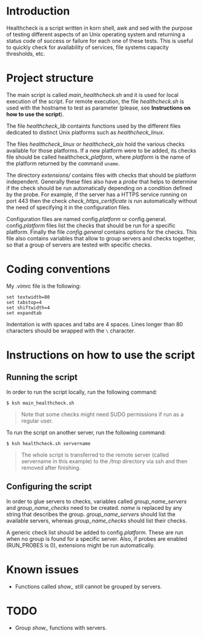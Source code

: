 Introduction
============

Healthcheck is a script written in korn shell, awk and sed with the purpose of
testing different aspects of an Unix operating system and returning a status
code of success or failure for each one of these tests. This is useful to
quickly check for availability of services, file systems capacity thresholds,
etc.


Project structure
=================

The main script is called *main_healthcheck.sh* and it is used for local
execution of the script. For remote execution, the file *healthcheck.sh* is used
with the hostname to test as parameter (please, see **Instructions on how to use
the script**).

The file *healthcheck_lib* containts functions used by the different files
dedicated to distinct Unix platforms such as *healthcheck_linux*.

The files *healthcheck_linux* or *healthcheck_aix* hold the various checks
available for those platforms. If a new platform were to be added, its checks
file should be called healthcheck_*platform*, where *platform* is the name of
the platform returned by the command `uname`.

The directory *extensions/* contains files with checks that should be platform
independent. Generally these files also have a *probe* that helps to determine
if the check should be run automatically depending on a condition defined by the
probe. For example, if the server has a HTTPS service running on port 443 then
the check *check_https_certificate* is run automatically without the need of
specifying it in the configuration files.

Configuration files are named config.*platform* or config.general.
config.*platform* files list the checks that should be run for a specific
platform. Finally the file *config.general* contains options for the checks.
This file also contains variables that allow to group servers and checks
together, so that a group of servers are tested with specific checks. 


Coding conventions
==================

My .vimrc file is the following:

    set textwidth=80
    set tabstop=4
    set shiftwidth=4
    set expandtab

Indentation is with spaces and tabs are 4 spaces. Lines longer than 80
characters should be wrapped with the `\` character.


Instructions on how to use the script
=====================================

Running the script
------------------

In order to run the script locally, run the following command:

`$ ksh main_healthcheck.sh`

> Note that some checks might need SUDO permissions if run as a regular user.

To run the script on another server, run the following command:

`$ ksh healthcheck.sh servername`

> The whole script is transferred to the remote server (called servername in
> this example) to the */tmp* directory via ssh and then removed after
> finishing.

Configuring the script
----------------------

In order to glue servers to checks, variables called *group_name_servers* and
*group_name_checks* need to be created. *name* is replaced by any string that
describes the group. *group_name_servers* should list the available servers,
whereas *group_name_checks* should list their checks.

A generic check list should be added to config.*platform*. These are run when no
group is found for a specific server. Also, if probes are enabled (RUN_PROBES is
0), extensions might be run automatically.


Known issues
============

* Functions called *show_* still cannot be grouped by servers.

TODO
====

* Group *show_* functions with servers.


